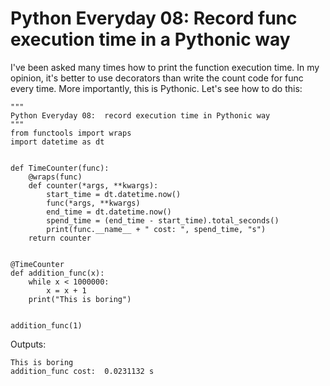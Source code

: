 # Python Everyday 08: Record func execution time in a Pythonic way


I've been asked many times how to print the function execution time. In my opinion, it's better to use decorators than write the count code for func every time. More importantly, this is Pythonic.  Let's see how to do this:

```
"""
Python Everyday 08:  record execution time in Pythonic way
"""
from functools import wraps
import datetime as dt


def TimeCounter(func):
    @wraps(func)
    def counter(*args, **kwargs):
        start_time = dt.datetime.now()
        func(*args, **kwargs)
        end_time = dt.datetime.now()
        spend_time = (end_time - start_time).total_seconds()
        print(func.__name__ + " cost: ", spend_time, "s")
    return counter


@TimeCounter
def addition_func(x):
    while x < 1000000:
        x = x + 1
    print("This is boring")


addition_func(1)
```

Outputs:
```
This is boring
addition_func cost:  0.0231132 s
```